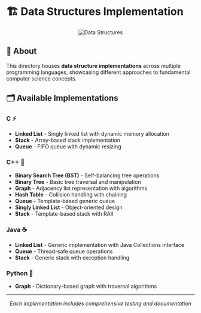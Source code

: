 # 🏗️ Data Structures Implementation

<div align="center">

![Data Structures](https://img.shields.io/badge/Data%20Structures-Implementation-blue?style=for-the-badge&logo=tree)

</div>

## 📖 About

This directory houses **data structure implementations** across multiple programming languages, showcasing different approaches to fundamental computer science concepts.

## 🗂️ Available Implementations

### **C** ⚡
- **Linked List** - Singly linked list with dynamic memory allocation
- **Stack** - Array-based stack implementation
- **Queue** - FIFO queue with dynamic resizing

### **C++** 🔧  
- **Binary Search Tree (BST)** - Self-balancing tree operations
- **Binary Tree** - Basic tree traversal and manipulation
- **Graph** - Adjacency list representation with algorithms
- **Hash Table** - Collision handling with chaining
- **Queue** - Template-based generic queue
- **Singly Linked List** - Object-oriented design
- **Stack** - Template-based stack with RAII

### **Java** ☕
- **Linked List** - Generic implementation with Java Collections interface
- **Queue** - Thread-safe queue operations  
- **Stack** - Generic stack with exception handling

### **Python** 🐍
- **Graph** - Dictionary-based graph with traversal algorithms

---

<div align="center">

*Each implementation includes comprehensive testing and documentation*

</div>

